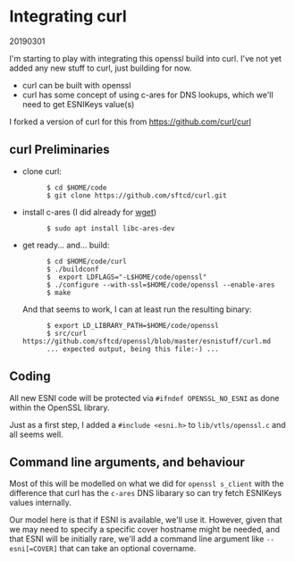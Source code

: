 
# Integrating curl

20190301

I'm starting to play with integrating this openssl build into curl.
I've not yet added any new stuff to curl, just building for now.

- curl can be built with openssl
- curl has some concept of using c-ares for DNS lookups, which we'll
  need to get ESNIKeys value(s)

I forked a version of curl for this from https://github.com/curl/curl

## curl Preliminaries

- clone curl:

            $ cd $HOME/code
            $ git clone https://github.com/sftcd/curl.git

- install c-ares (I did already for [wget](wget.md))

            $ sudo apt install libc-ares-dev

- get ready... and... build:

            $ cd $HOME/code/curl
            $ ./buildconf
            $  export LDFLAGS="-L$HOME/code/openssl"
            $ ./configure --with-ssl=$HOME/code/openssl --enable-ares
            $ make
            

    And that seems to work, I can at least run the resulting binary:

            $ export LD_LIBRARY_PATH=$HOME/code/openssl
            $ src/curl https://github.com/sftcd/openssl/blob/master/esnistuff/curl.md
            ... expected output, being this file:-) ...

## Coding 

All new ESNI code will be protected via ``#ifndef OPENSSL_NO_ESNI`` as
done within the OpenSSL library. 

Just as a first step, I added a ``#include <esni.h>`` to ``lib/vtls/openssl.c``
and all seems well.

## Command line arguments, and behaviour

Most of this will be modelled on what we did for ``openssl s_client`` with
the difference that curl has the ``c-ares`` DNS libarary so can try
fetch ESNIKeys values internally.

Our model here is that if ESNI is available, we'll use it. However, given
that we may need to specify a specific cover hostname might be needed, 
and that ESNI will be initially rare, we'll add a command line argument
like ``--esni[=COVER]`` that can take an optional covername. 

